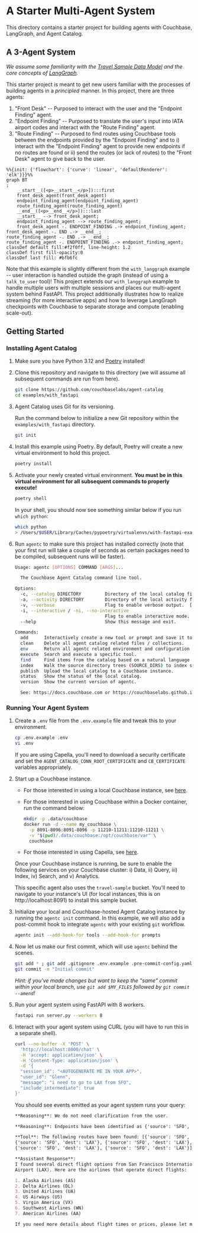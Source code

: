 # A Starter Multi-Agent System

This directory contains a starter project for building agents with Couchbase, LangGraph, and Agent Catalog.

## A 3-Agent System

_We assume some familiarity with the
[Travel Sample Data Model](https://docs.couchbase.com/python-sdk/current/ref/travel-app-data-model.html) and the core
concepts of [LangGraph](https://langchain-ai.github.io/langgraph/)._

This starter project is meant to get new users familiar with the processes of building agents in a _principled_ manner.
In this project, there are three agents:

1. "Front Desk" -- Purposed to interact with the user and the "Endpoint Finding" agent.
2. "Endpoint Finding" -- Purposed to translate the user's input into IATA airport codes and interact with the
   "Route Finding" agent.
3. "Route Finding" -- Purposed to find routes using Couchbase tools between the endpoints provided by the
   "Endpoint Finding" and to i) interact with the "Endpoint Finding" agent to provide new endpoints if no routes are
   found or ii) send the routes (or lack of routes) to the "Front Desk" agent to give back to the user.

```mermaid
%%{init: {'flowchart': {'curve': 'linear', 'defaultRenderer': 'elk'}}}%%
graph BT
;
    __start__([<p>__start__</p>]):::first
    front_desk_agent(front_desk_agent)
    endpoint_finding_agent(endpoint_finding_agent)
    route_finding_agent(route_finding_agent)
    __end__([<p>__end__</p>]):::last
    __start__ --> front_desk_agent;
    endpoint_finding_agent --> route_finding_agent;
    front_desk_agent -. ENDPOINT_FINDING .-> endpoint_finding_agent;
front_desk_agent -. END .-> __end__;
route_finding_agent -. END .-> __end__;
route_finding_agent -. ENDPOINT_FINDING .-> endpoint_finding_agent;
classDef default fill:#f2f0ff, line-height: 1.2
classDef first fill-opacity:0
classDef last fill: #bfb6fc
```

Note that this example is slightly different from the `with_langgraph` example -- user interaction is handled outside
the graph (instead of using a `talk_to_user` tool)!
This project extends our `with_langgraph` example to handle multiple users with multiple sessions and places our
multi-agent system behind FastAPI.
This project additionally illustrates how to realize streaming (for more interactive apps) and how to leverage LangGraph
checkpoints with Couchbase to separate storage and compute (enabling scale-out).

## Getting Started

### Installing Agent Catalog

1. Make sure you have Python 3.12 and [Poetry](https://python-poetry.org/docs/#installation) installed!
2. Clone this repository and navigate to this directory (we will assume all subsequent commands are run from here).

   ```bash
   git clone https://github.com/couchbaselabs/agent-catalog
   cd examples/with_fastapi
   ```

3. Agent Catalog uses Git for its versioning.

   Run the command below to initialize a new Git repository within the `examples/with_fastapi` directory.

   ```bash
   git init
   ```

4. Install this example using Poetry.
   By default, Poetry will create a new virtual environment to hold this project.
   ```bash
   poetry install
   ```

5. Activate your newly created virtual environment.
   **You must be in this virtual environment for all subsequent commands to properly execute!**

   ```bash
   poetry shell
   ```

   In your shell, you should now see something similar below if you run `which python`:
   ```bash
   which python
   > /Users/$USER/Library/Caches/pypoetry/virtualenvs/with-fastapi-example-gJ1RHvkw-py3.12/bin/python
   ```

6. Run `agentc` to make sure this project has installed correctly (note that your first run will take a couple of
   seconds as certain packages need to be compiled, subsequent runs will be faster).

   ```bash
   Usage: agentc [OPTIONS] COMMAND [ARGS]...

     The Couchbase Agent Catalog command line tool.

   Options:
     -c, --catalog DIRECTORY         Directory of the local catalog files.  [default: .agent-catalog]
     -a, --activity DIRECTORY        Directory of the local activity files (runtime data).  [default: .agent-activity]
     -v, --verbose                   Flag to enable verbose output.  [default: 0; 0<=x<=2]
     -i, --interactive / -ni, --no-interactive
                                     Flag to enable interactive mode.  [default: i]
     --help                          Show this message and exit.

   Commands:
     add      Interactively create a new tool or prompt and save it to the filesystem (output).
     clean    Delete all agent catalog related files / collections.
     env      Return all agentc related environment and configuration parameters as a JSON object.
     execute  Search and execute a specific tool.
     find     Find items from the catalog based on a natural language QUERY string or by name.
     index    Walk the source directory trees (SOURCE_DIRS) to index source files into the local catalog.
     publish  Upload the local catalog to a Couchbase instance.
     status   Show the status of the local catalog.
     version  Show the current version of agentc.

     See: https://docs.couchbase.com or https://couchbaselabs.github.io/agent-catalog/index.html# for more information.
   ```

### Running Your Agent System

1. Create a `.env` file from the `.env.example` file and tweak this to your environment.

   ```bash
   cp .env.example .env
   vi .env
   ```

   If you are using Capella, you'll need to download a security certificate and set the
   `AGENT_CATALOG_CONN_ROOT_CERTIFICATE` and `CB_CERTIFICATE` variables appropriately.

2. Start up a Couchbase instance.

   - For those interested in using a local Couchbase instance, see
     [here](https://docs.couchbase.com/server/current/install/install-intro.html).

   - For those interested in using Couchbase within a Docker container, run the command below:

       ```bash
       mkdir -p .data/couchbase
       docker run -d --name my_couchbase \
         -p 8091-8096:8091-8096 -p 11210-11211:11210-11211 \
         -v "$(pwd)/.data/couchbase:/opt/couchbase/var" \
         couchbase
       ```

   - For those interested in using Capella, see [here](https://cloud.couchbase.com/sign-up).

   Once your Couchbase instance is running, be sure to enable the following services on your Couchbase cluster:
   i) Data, ii) Query, iii) Index, iv) Search, and v) Analytics.

   This specific agent also uses the `travel-sample` bucket.
   You'll need to navigate to your instance's UI (for local instances, this is on http://localhost:8091) to install
   this sample bucket.

3. Initialize your local and Couchbase-hosted Agent Catalog instance by running the `agentc init` command.
   In this example, we will also add a post-commit hook to integrate `agentc` with your existing `git` workflow.

   ```bash
   agentc init --add-hook-for tools --add-hook-for prompts
   ```

4. Now let us make our first commit, which will use `agentc` behind the scenes.

   ```bash
   git add * ; git add .gitignore .env.example .pre-commit-config.yaml
   git commit -m "Initial commit"
   ```

   _Hint: if you've made changes but want to keep the "same" commit within your local branch, use
   `git add $MY_FILES` followed by `git commit --amend`!_

5. Run your agent system using FastAPI with 8 workers.

   ```bash
   fastapi run server.py --workers 8
   ```

6. Interact with your agent system using CURL (you will have to run this in a separate shell).

   ```bash
   curl --no-buffer -X 'POST' \
     'http://localhost:8000/chat' \
     -H 'accept: application/json' \
     -H 'Content-Type: application/json' \
     -d '{
     "session_id": "<AUTOGENERATE ME IN YOUR APP>",
     "user_id": "Glenn",
     "message": "i need to go to LAX from SFO",
     "include_intermediate": true
   }'
   ```

   You should see events emitted as your agent system runs your query:

   ```markdown
   **Reasoning**: We do not need clarification from the user.

   **Reasoning**: Endpoints have been identified as {'source': 'SFO', 'destination': 'LAX'}.

   **Tool**: The following routes have been found: [{'source': 'SFO', 'dest': 'LAX'}, {'source': 'SFO', 'dest': 'LAX'},
   {'source': 'SFO', 'dest': 'LAX'}, {'source': 'SFO', 'dest': 'LAX'}, {'source': 'SFO', 'dest': 'LAX'},
   {'source': 'SFO', 'dest': 'LAX'}, {'source': 'SFO', 'dest': 'LAX'}].

   **Assistant Response**:
   I found several direct flight options from San Francisco International Airport (SFO) to Los Angeles International
   Airport (LAX). Here are the airlines that operate direct flights:

   1. Alaska Airlines (AS)
   2. Delta Airlines (DL)
   3. United Airlines (UA)
   4. US Airways (US)
   5. Virgin America (VX)
   6. Southwest Airlines (WN)
   7. American Airlines (AA)

   If you need more details about flight times or prices, please let me know!
   ```